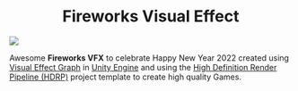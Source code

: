 <h1 align="center">Fireworks Visual Effect</h1>

![](https://github.com/BillyFrcs/FireworksVFX/blob/master/Assets/Gif/Fireworks.gif)

Awesome **Fireworks VFX** to celebrate Happy New Year 2022 created using [Visual Effect Graph](https://unity.com/visual-effect-graph) in [Unity Engine](https://unity.com) and using the [High Definition Render Pipeline (HDRP)](https://unity.com/srp/High-Definition-Render-Pipeline) project template to create high quality Games.
